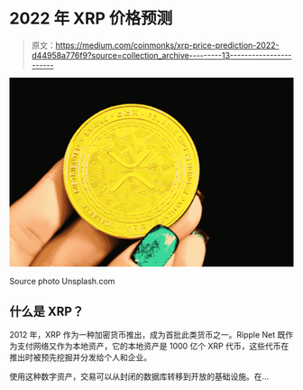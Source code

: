 # 2022 年 XRP 价格预测

> 原文：<https://medium.com/coinmonks/xrp-price-prediction-2022-d44958a776f9?source=collection_archive---------13----------------------->

![](img/38500856ff423dc7e2e22084a63f8232.png)

Source photo Unsplash.com

## 什么是 XRP？

2012 年，XRP 作为一种加密货币推出，成为首批此类货币之一。Ripple Net 既作为支付网络又作为本地资产，它的本地资产是 1000 亿个 XRP 代币，这些代币在推出时被预先挖掘并分发给个人和企业。

使用这种数字资产，交易可以从封闭的数据库转移到开放的基础设施。在…